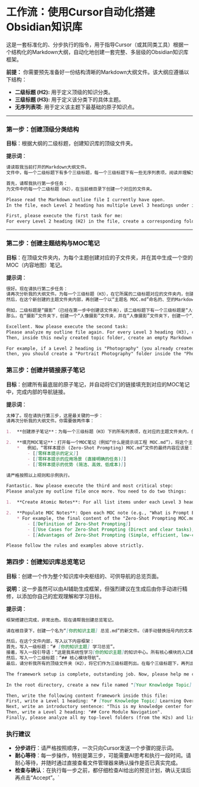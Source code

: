 
# 工作流：使用Cursor自动化搭建Obsidian知识库

这是一套标准化的、分步执行的指令，用于指导Cursor（或其同类工具）根据一个结构化的Markdown大纲，自动化地创建一套完整、多层级的Obsidian知识库框架。

**前提：** 你需要预先准备好一份结构清晰的Markdown大纲文件。该大纲应遵循以下结构：

- **二级标题 (H2):** 用于定义顶级的知识分类。
- **三级标题 (H3):** 用于定义该分类下的具体主题。
- **无序列表项:** 用于定义该主题下最基础的原子知识点。

---

### **第一步：创建顶级分类结构**

**目标**：根据大纲的二级标题，创建知识库的顶级文件夹。

**提示词**：

```markdown
请读取我当前打开的Markdown大纲文件。
文件中，每一个二级标题下有多个三级标题，每一个三级标题下有一些无序列表项，阅读并理解文件内容和层级关系，接下来，我会要求你按照这个层级关系来为我创建文件夹和文件。

首先，请帮我执行第一步任务：
为文件中的每一个二级标题（H2），在当前根目录下创建一个对应的文件夹。
```

```markdown
Please read the Markdown outline file I currently have open.
In the file, each Level 2 heading has multiple Level 3 headings under it, and each Level 3 heading has several unordered list items. Read and understand the file's content and hierarchical structure. Next, I will ask you to create folders and files for me according to this structure.

First, please execute the first task for me:
For every Level 2 heading (H2) in the file, create a corresponding folder in the current root directory.
```
---

### **第二步：创建主题结构与MOC笔记**

**目标**：在顶级文件夹内，为每个主题创建对应的子文件夹，并在其中生成一个空的MOC（内容地图）笔记。

**提示词**：

```markdown
很好。现在请执行第二步任务：
请再次分析我的大纲文件。为每一个三级标题（H3），在它所属的二级标题对应的文件夹内，创建一个同名的文件夹。
然后，在这个新创建的主题文件夹内部，再创建一个以“主题名 MOC.md”命名的、空的Markdown文件。

例如，二级标题是“摄影”（已经在第一步中创建该文件夹），该二级标题下有一个三级标题是“人像摄影”
那么，在“摄影”文件夹下，创建一个“人像摄影”文件夹，并在“人像摄影”文件夹下，创建一个“人像摄影 MOC.md”文件
```

```markdown
Excellent. Now please execute the second task:
Please analyze my outline file again. For every Level 3 heading (H3), create a folder of the same name inside the folder corresponding to its parent Level 2 heading.
Then, inside this newly created topic folder, create an empty Markdown file named "[Topic Name] MOC.md".

For example, if a Level 2 heading is "Photography" (you already created this folder in Step 1), and under it is a Level 3 heading "Portrait Photography",
then, you should create a "Portrait Photography" folder inside the "Photography" folder, and within the "Portrait Photography" folder, create a file named "Portrait Photography MOC.md".
```

### **第三步：创建并链接原子笔记**  
**目标**：创建所有最底层的原子笔记，并自动将它们的链接填充到对应的MOC笔记中，完成内部的导航链接。 

**提示词**：

```markdown
太棒了。现在请执行第三步，这是最关键的一步：
请再次分析我的大纲文件。你需要做两件事：

1.  **创建原子笔记**：为每一个三级标题（H3）下的所有列表项，在对应的主题文件夹内，创建一个以**列表项文本内容为文件名**的、空的Markdown文件。

2.  **填充MOC笔记**：打开每一个MOC笔记（例如“什么是提示词工程 MOC.md”），将这个主题下所有原子笔记的链接，以无序列表和Obsidian双向链接的格式，写入其中。
    *   例如，“零样本提示 (Zero-Shot Prompting) MOC.md”文件的最终内容应该是：
        - [[零样本提示的定义]]
        - [[零样本提示的应用场景 (直接明确的任务)]]
        - [[零样本提示的优势 (简洁、高效、低成本)]]

请严格按照以上规则和示例执行。
```

```markdown
Fantastic. Now please execute the third and most critical step:
Please analyze my outline file once more. You need to do two things:

1.  **Create Atomic Notes**: For all list items under each Level 3 heading (H3), create an empty Markdown file within the corresponding topic folder. The filename should be the **text content of the list item**.

2.  **Populate MOC Notes**: Open each MOC note (e.g., "What is Prompt Engineering MOC.md") and write the links to all the atomic notes under that topic into it, formatted as an unordered list using Obsidian's wikilink format.
    * For example, the final content of the "Zero-Shot Prompting MOC.md" file should be:
        - [[Definition of Zero-Shot Prompting]]
        - [[Use Cases for Zero-Shot Prompting (Direct and clear tasks)]]
        - [[Advantages of Zero-Shot Prompting (Simple, efficient, low-cost)]]

Please follow the rules and examples above strictly.
```

### **第四步：创建知识库总览笔记**  

**目标**：创建一个作为整个知识库中央枢纽的、可供导航的总览页面。  

**说明**：这一步虽然可以由AI辅助生成框架，但强烈建议在生成后由你手动进行精修，以添加你自己的宏观理解和学习目标。  

**提示词**：

```markdown
框架搭建已完成，非常出色。现在请帮我创建总览笔记。

请在根目录下，创建一个名为“[你的知识主题] 总览.md”的新文件。（请手动替换括号内的文本）

然后，在这个文件内部，写入以下内容框架：  
首先，写入一级标题：“# [你的知识主题] 学习总览”。  
接着，写入一段引导语：“这是我系统性学习[你的知识主题]的知识中心。所有核心模块的入口都可以在这里找到。”  
然后，写入一个二级标题：“## 核心模块导航”。  
最后，请分析我所有的顶级文件夹（H2），将它们作为三级标题列出。在每个三级标题下，再列出该顶级文件夹内所有MOC笔记的双向链接。
```

```markdown
The framework setup is complete, outstanding job. Now, please help me create the overview note.

In the root directory, create a new file named "[Your Knowledge Topic] Overview.md". (Please manually replace the text in the brackets).

Then, write the following content framework inside this file:
First, write a Level 1 heading: "# [Your Knowledge Topic] Learning Overview".
Next, write an introductory sentence: "This is my knowledge center for systematically learning [Your Knowledge Topic]. Entrances to all core modules can be found here."
Then, write a Level 2 heading: "## Core Module Navigation".
Finally, please analyze all my top-level folders (from the H2s) and list them as Level 3 headings. Under each Level 3 heading, list the wikilinks to all the MOC notes contained within that top-level folder.
```
### **执行建议**  
- **分步进行**：请严格按照顺序，一次只向Cursor发送一个步骤的提示词。 
- **耐心等待**：每一步操作，特别是第三步，可能需要AI思考和执行一段时间。请耐心等待，并随时通过直接查看文件管理器来确认操作是否已真实完成。 
- **检查与确认**：在执行每一步之前，都仔细检查AI给出的预览计划，确认无误后再点击“Accept”。`

